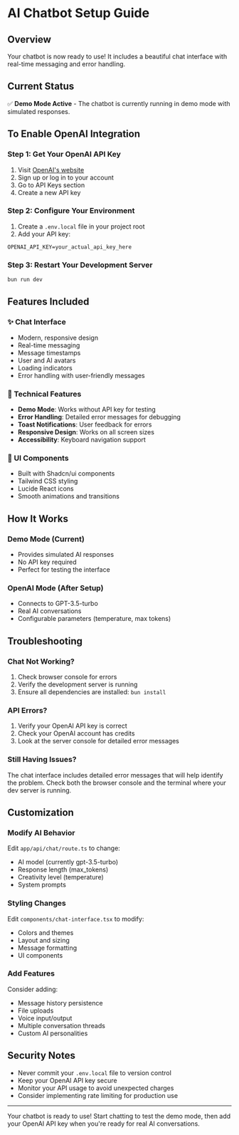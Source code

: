 # AI Chatbot Setup Guide

## Overview
Your chatbot is now ready to use! It includes a beautiful chat interface with real-time messaging and error handling.

## Current Status
✅ **Demo Mode Active** - The chatbot is currently running in demo mode with simulated responses.

## To Enable OpenAI Integration

### Step 1: Get Your OpenAI API Key
1. Visit [OpenAI's website](https://platform.openai.com/)
2. Sign up or log in to your account
3. Go to API Keys section
4. Create a new API key

### Step 2: Configure Your Environment
1. Create a `.env.local` file in your project root
2. Add your API key:
```
OPENAI_API_KEY=your_actual_api_key_here
```

### Step 3: Restart Your Development Server
```bash
bun run dev
```

## Features Included

### ✨ Chat Interface
- Modern, responsive design
- Real-time messaging
- Message timestamps
- User and AI avatars
- Loading indicators
- Error handling with user-friendly messages

### 🔧 Technical Features
- **Demo Mode**: Works without API key for testing
- **Error Handling**: Detailed error messages for debugging
- **Toast Notifications**: User feedback for errors
- **Responsive Design**: Works on all screen sizes
- **Accessibility**: Keyboard navigation support

### 🎨 UI Components
- Built with Shadcn/ui components
- Tailwind CSS styling
- Lucide React icons
- Smooth animations and transitions

## How It Works

### Demo Mode (Current)
- Provides simulated AI responses
- No API key required
- Perfect for testing the interface

### OpenAI Mode (After Setup)
- Connects to GPT-3.5-turbo
- Real AI conversations
- Configurable parameters (temperature, max tokens)

## Troubleshooting

### Chat Not Working?
1. Check browser console for errors
2. Verify the development server is running
3. Ensure all dependencies are installed: `bun install`

### API Errors?
1. Verify your OpenAI API key is correct
2. Check your OpenAI account has credits
3. Look at the server console for detailed error messages

### Still Having Issues?
The chat interface includes detailed error messages that will help identify the problem. Check both the browser console and the terminal where your dev server is running.

## Customization

### Modify AI Behavior
Edit `app/api/chat/route.ts` to change:
- AI model (currently gpt-3.5-turbo)
- Response length (max_tokens)
- Creativity level (temperature)
- System prompts

### Styling Changes
Edit `components/chat-interface.tsx` to modify:
- Colors and themes
- Layout and sizing
- Message formatting
- UI components

### Add Features
Consider adding:
- Message history persistence
- File uploads
- Voice input/output
- Multiple conversation threads
- Custom AI personalities

## Security Notes
- Never commit your `.env.local` file to version control
- Keep your OpenAI API key secure
- Monitor your API usage to avoid unexpected charges
- Consider implementing rate limiting for production use

---

Your chatbot is ready to use! Start chatting to test the demo mode, then add your OpenAI API key when you're ready for real AI conversations.
